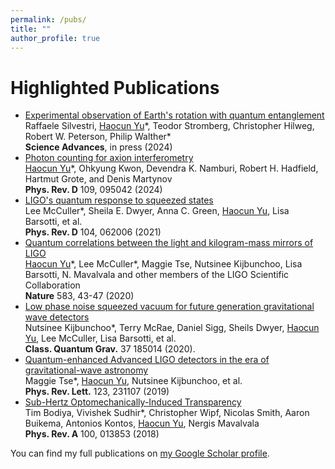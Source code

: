 ```yaml
---
permalink: /pubs/
title: ""
author_profile: true
---
```



# Highlighted Publications
* [Experimental observation of Earth's rotation with quantum entanglement]()  <br>  Raffaele Silvestri, <ins>Haocun Yu</ins>\*, Teodor Stromberg, Christopher Hilweg, Robert W. Peterson, Philip Walther\* <br>  **Science Advances**, in press (2024)
* [Photon counting for axion interferometry](https://journals.aps.org/prd/abstract/10.1103/PhysRevD.109.095042)  <br> <ins>Haocun Yu</ins>\*, Ohkyung Kwon, Devendra K. Namburi, Robert H. Hadfield, Hartmut Grote, and Denis Martynov <br> **Phys. Rev. D** 109, 095042 (2024)
*  [LIGO's quantum response to squeezed states](https://journals.aps.org/prd/abstract/10.1103/PhysRevD.104.062006) <br> Lee McCuller\*, Sheila E. Dwyer, Anna C. Green, <ins>Haocun Yu</ins>, Lisa Barsotti, et al. <br> **Phys. Rev. D** 104, 062006 (2021)
* [Quantum correlations between the light and kilogram-mass mirrors of LIGO](https://www.nature.com/articles/s41586-020-2420-8)  <br> <ins>Haocun Yu</ins>\*, Lee McCuller\*, Maggie Tse, Nutsinee Kijbunchoo, Lisa Barsotti, N. Mavalvala and other members of the LIGO Scientific Collaboration  <br>  **Nature** 583, 43-47 (2020)
* [Low phase noise squeezed vacuum for future generation gravitational wave detectors](https://iopscience.iop.org/article/10.1088/1361-6382/aba4bb) <br> Nutsinee Kijbunchoo\*, Terry McRae, Daniel Sigg, Sheils Dwyer, <ins>Haocun Yu</ins>, Lee McCuller, Lisa Barsotti, et al. <br> **Class. Quantum Grav.** 37 185014 (2020).
* [Quantum-enhanced Advanced LIGO detectors in the era of gravitational-wave astronomy](https://journals.aps.org/prl/abstract/10.1103/PhysRevLett.123.231107) <br> Maggie Tse*, <ins>Haocun Yu</ins>, Nutsinee Kijbunchoo, et al. <br> **Phys. Rev. Lett.** 123, 231107 (2019)
* [Sub-Hertz Optomechanically-Induced Transparency](https://journals.aps.org/pra/abstract/10.1103/PhysRevA.100.013853) <br> Tim Bodiya, Vivishek Sudhir\*, Christopher Wipf, Nicolas Smith, Aaron Buikema, Antonios Kontos, <ins>Haocun Yu</ins>, Nergis Mavalvala <br> **Phys. Rev. A** 100, 013853 (2018)




<div class="wordwrap">You can find my full publications on <a href="{{site.author.googlescholar}}">my Google Scholar profile</a>.</div>

<!--
5.		
6.		N. Kijbunchoo, T. McRae, D. Sigg, S. Dwyer, Haocun Yu, L. McCuller, L. Barsotti, et al.
	Low phase noise squeezed vacuum for future generation gravitational wave detectors
	Class. Quantum Grav. 37 185014 (2020).
7.		B. P. Abbott, Haocun Yu, et al. (LSC and Virgo Collaboration*)
	GW190521: A Binary Black Hole Merger with a Total Mass of 150 M⊙
	Phys. Rev. Lett. 125, 101102 (2020).
8.		A. B. Buikema, et al. (LSC Instrument Authors)
	Sensitivity and performance of the Advanced LIGO detectors in the third observing run
	Phys. Rev. D 102, 062003 (2020).

10.		B. P. Abbott, Haocun Yu, et al. (LSC and Virgo Collaboration*)
	GW170817: Measurements of neutron star radii and equation of state
	Phys. Rev. Lett. 121 (16), 161101 (2018).
* All equally contributed author
-->
